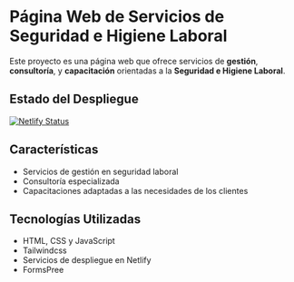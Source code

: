 # Página Web de Servicios de Seguridad e Higiene Laboral

Este proyecto es una página web que ofrece servicios de **gestión**, **consultoría**, y **capacitación** orientadas a la **Seguridad e Higiene Laboral**.

## Estado del Despliegue

[![Netlify Status](https://api.netlify.com/api/v1/badges/ebfbc1a8-99b7-4ab7-89d4-ed8007486bd2/deploy-status)](https://app.netlify.com/sites/crisal-seguridad/deploys)

## Características

- Servicios de gestión en seguridad laboral
- Consultoría especializada
- Capacitaciones adaptadas a las necesidades de los clientes

## Tecnologías Utilizadas

- HTML, CSS y JavaScript
- Tailwindcss
- Servicios de despliegue en Netlify
- FormsPree 